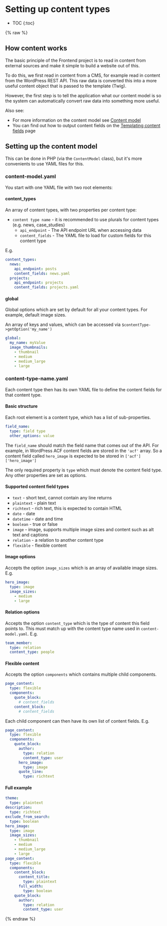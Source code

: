 # Setting up content types

* TOC
{:toc}

{% raw %}

## How content works

The basic principle of the Frontend project is to read in content from external sources and make it simple to build a 
website out of this.

To do this, we first read in content from a CMS, for example read in content from the WordPress REST API. This raw data 
is converted this into a more useful content object that is passed to the template (Twig).

However, the first step is to tell the application what our content model is so the system can automatically convert raw
 data into something more useful.

Also see:
* For more information on the content model see [Content model](../content-model.md)
* You can find out how to output content fields on the [Templating content fields](../templating/content-fields.md) page 

## Setting up the content model

This can be done in PHP (via the `ContentModel` class), but it's more convenients to use YAML files for this. 

### content-model.yaml

You start with one YAML file with two root elements:

#### content_types

An array of content types, with two properties per content type:

* `content type name` - it is recommended to use plurals for content types (e.g. news, case_studies)
    * `api_endpoint` - The API endpoint URL when accessing data
    * `content_fields` - The YAML file to load for custom fields for this content type 

E.g. 

```yaml
content_types:
  news:
    api_endpoint: posts
    content_fields: news.yaml
  projects:
    api_endpoint: projects
    content_fields: projects.yaml
```

#### global

Global options which are set by default for all your content types. For example, default image sizes.

An array of keys and values, which can be accessed via `$contentType->getOption('my_name')`

```yaml
global:
  my_name: myValue
  image_thumbnails:
    - thumbnail
    - medium
    - medium_large
    - large
```

### content-type-name.yaml 

Each content type then has its own YAML file to define the content fields for that content type.

#### Basic structure 

Each root element is a content type, which has a list of sub-properties.

```yaml
field_name:
  type: field type
  other_options: value
```

The `field_name` should match the field name that comes out of the API. For example, in WordPress ACF content fields 
are stored in the `'acf'` array. So a content field called `hero_image` is expected to be stored in `['acf']['hero_image']` 

The only required property is `type` which must denote the content field type. Any other properties are set 
as options. 

#### Supported content field types

* `text` - short text, cannot contain any line returns
* `plaintext` - plain text
* `richtext` - rich text, this is expected to contain HTML
* `date` - date 
* `datetime` - date and time
* `boolean` - true or false
* `image` - image, supports multiple image sizes and content such as alt text and captions
* `relation` - a relation to another content type
* `flexible` - flexible content

#### Image options

Accepts the option `image_sizes` which is an array of available image sizes. E.g.

```yaml
hero_image:
  type: image
  image_sizes:
    - medium
    - large
```

#### Relation options

Accepts the option `content_type` which is the type of content this field points to. This must match up with 
the content type name used in `content-model.yaml`. E.g.

```yaml
team_member:
  type: relation
  content_type: people
```

#### Flexible content 

Accepts the option `components` which contains multiple child components. 

```yaml
page_content:
  type: flexible
  components:
    quote_block:
      # content_fields
    content_block:
      # content_fields
```             

Each child component can then have its own list of content fields. E.g.

```yaml
page_content:
  type: flexible
  components:
    quote_block:
      author:
        type: relation
        content_type: user
      hero_image:
        type: image
      quote_line:
        type: richtext  
```

#### Full example

```yaml
theme:
  type: plaintext
description:
  type: richtext
exclude_from_search:
  type: boolean
hero_image:
  type: image
  image_sizes:
    - thumbnail
    - medium
    - medium_large
    - large
page_content:
  type: flexible
  components:
    content_block:
      content_title:
        type: plaintext
      full_width:
        type: boolean
    quote_block:
      author:
        type: relation
        content_type: user
```

{% endraw %}